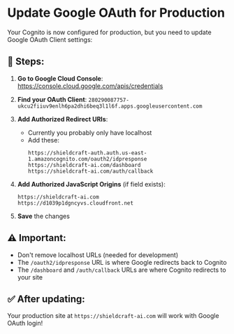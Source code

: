 # Update Google OAuth for Production

Your Cognito is now configured for production, but you need to update Google OAuth Client settings:

## 🔧 Steps:

1. **Go to Google Cloud Console**: https://console.cloud.google.com/apis/credentials

2. **Find your OAuth Client**: `280290087757-ukcu2fiiuv9enlh6pa2dhi6beq3l1l6f.apps.googleusercontent.com`

3. **Add Authorized Redirect URIs**:
   - Currently you probably only have localhost
   - Add these:
     ```
     https://shieldcraft-auth.auth.us-east-1.amazoncognito.com/oauth2/idpresponse
     https://shieldcraft-ai.com/dashboard
     https://shieldcraft-ai.com/auth/callback
     ```

4. **Add Authorized JavaScript Origins** (if field exists):
   ```
   https://shieldcraft-ai.com
   https://d1039p1dgncyvs.cloudfront.net
   ```

5. **Save** the changes

## ⚠️ Important:
- Don't remove localhost URLs (needed for development)
- The `/oauth2/idpresponse` URL is where Google redirects back to Cognito
- The `/dashboard` and `/auth/callback` URLs are where Cognito redirects to your site

## ✅ After updating:
Your production site at `https://shieldcraft-ai.com` will work with Google OAuth login!
